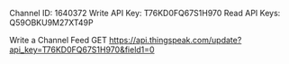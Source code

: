 Channel ID: 1640372
Write API Key: T76KD0FQ67S1H970
Read API Keys: Q59OBKU9M27XT49P

Write a Channel Feed
GET https://api.thingspeak.com/update?api_key=T76KD0FQ67S1H970&field1=0

